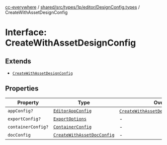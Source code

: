 [cc-everywhere](../../../../../../../index.md) / [shared/src/types/1p/editor/DesignConfig.types](../index.md) / CreateWithAssetDesignConfig

# Interface: CreateWithAssetDesignConfig

## Extends

- [`CreateWithAssetDesignConfig`](../../../../editor/DesignConfig.types/interfaces/CreateWithAssetDesignConfig.md)

## Properties

| Property | Type | Overrides | Inherited from |
| ------ | ------ | ------ | ------ |
| `appConfig?` | [`EditorAppConfig`](../../AppConfig.types/interfaces/EditorAppConfig.md) | [`CreateWithAssetDesignConfig`](../../../../editor/DesignConfig.types/interfaces/CreateWithAssetDesignConfig.md).`appConfig` | - |
| `exportConfig?` | [`ExportOptions`](../../../../ExportConfig.types/type-aliases/ExportOptions.md) | - | [`CreateWithAssetDesignConfig`](../../../../editor/DesignConfig.types/interfaces/CreateWithAssetDesignConfig.md).`exportConfig` |
| `containerConfig?` | [`ContainerConfig`](../../../../ContainerConfig.types/type-aliases/ContainerConfig.md) | - | [`CreateWithAssetDesignConfig`](../../../../editor/DesignConfig.types/interfaces/CreateWithAssetDesignConfig.md).`containerConfig` |
| `docConfig` | [`CreateWithAssetDocConfig`](../../../../editor/DocConfig.types/interfaces/CreateWithAssetDocConfig.md) | - | [`CreateWithAssetDesignConfig`](../../../../editor/DesignConfig.types/interfaces/CreateWithAssetDesignConfig.md).`docConfig` |
